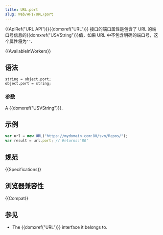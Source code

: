 ```yaml
---
title: URL.port
slug: Web/API/URL/port
---
```


{{ApiRef("URL API")}}{{domxref("URL")}} 接口的端口属性是包含了 URL 的端口号信息的{{domxref("USVString")}}值，如果 URL 中不包含明确的端口号，这个属性将为`''`.

{{AvailableInWorkers}}

## 语法

```plain
string = object.port;
object.port = string;
```

### 参数

A {{domxref("USVString")}}.

## 示例

```js
var url = new URL("https://mydomain.com:80/svn/Repos/");
var result = url.port; // Returns:'80'
```

## 规范

{{Specifications}}

## 浏览器兼容性

{{Compat}}

## 参见

- The {{domxref("URL")}} interface it belongs to.
